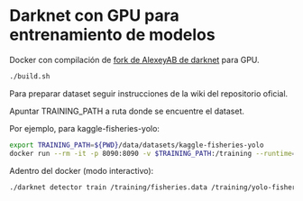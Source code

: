 # Darknet con GPU para entrenamiento de modelos

Docker con compilación de [fork de AlexeyAB de darknet](https://github.com/AlexeyAB/darknet) para GPU.

```bash
./build.sh
```

Para preparar dataset seguir instrucciones de la wiki del repositorio oficial.

Apuntar TRAINING_PATH a ruta donde se encuentre el dataset.

Por ejemplo, para kaggle-fisheries-yolo:

```bash
export TRAINING_PATH=${PWD}/data/datasets/kaggle-fisheries-yolo
docker run --rm -it -p 8090:8090 -v $TRAINING_PATH:/training --runtime=nvidia --shm-size=4g  darknet-gpu /bin/bash
```

Adentro del docker (modo interactivo):

```bash
./darknet detector train /training/fisheries.data /training/yolo-fisheries.cfg yolov4.conv.137 -dont_show -map
```